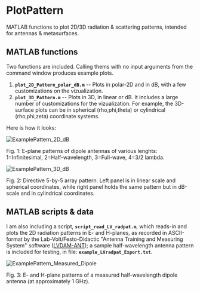 # PlotPattern
MATLAB functions to plot 2D/3D radiation & scattering patterns, intended for antennas & metasurfaces.

## MATLAB functions

Two functions are included. Calling thems with no input arguments from the command window produces example plots.
1. **`plot_2D_Pattern_polar_dB.m`** -- Plots in polar-2D and in dB, with a few customizations on the vizualization.
2. **`plot_3D_Pattern.m`** -- Plots in 3D, in linear or dB. It includes a large number of customizations for the vizualization. For example, the 3D-surface plots can be in spherical (rho,phi,theta) or cylindrical (rho,phi,zeta) coordinate systems.

Here is how it looks:

![ExamplePattern_2D_dB](https://user-images.githubusercontent.com/97299585/170985799-0e989fea-c909-4635-84b5-d3668768bf33.png)

Fig. 1: E-plane patterns of dipole antennas of various lenghts: 1=Infinitesimal, 2=Half-wavelength, 3=Full-wave, 4=3/2 lambda.

![ExamplePattern_3D_dB](https://user-images.githubusercontent.com/97299585/170985830-4e8e0332-a173-42a2-a88c-b6ec2c89b7a1.png)

Fig. 2: Directive 5-by-5 array pattern. Left panel is in linear scale and spherical coordinates, while right panel holds the same pattern but in dB-scale and in cylindrical coordinates.

## MATLAB scripts & data

I am also including a script, **`script_read_LV_radpat.m`**, which reads-in and plots the 2D radiation patterns in E- and H-planes, as recorded in ASCII-format by the Lab-Volt/Festo-Didactic "Antenna Training and Measuring System" software ([LVDAM-ANT](https://labvolt.festo.com/solutions/9_telecommunications/69-8092-00_antenna_training_and_measuring_system)); a sample half-wavelength antenna pattern is included for testing, in file: **`example_LVradpat_Export.txt`**.

![ExamplePattern_Measured_Dipole](https://user-images.githubusercontent.com/97299585/170986612-234092d0-9035-436c-a30b-f5acccd26978.png)

Fig. 3: E- and H-plane patterns of a measured half-wavelength dipole antenna (at approximately 1 GHz).
